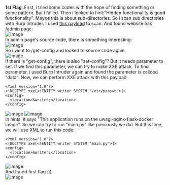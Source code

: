 <b>1st Flag</b>: First, i tried some codes with the hope of finding something or some pattern. But i failed.
Then i looked to hint:"Hidden functionality is good functionality". Maybe this is about sub-directories. So i scan sub directories with Burp Intruder.
I used <a href="https://github.com/1N3/IntruderPayloads/blob/master/FuzzLists/dirbuster-top1000.txt">this payload</a> to scan. And found website has /admin page:
<br> ![image](https://user-images.githubusercontent.com/46759694/193452274-ab86e8be-418b-4d06-a122-c80dedb4cc1b.png)
<br> In admin page's source code, there is something interesting: 
<br> ![image](https://user-images.githubusercontent.com/46759694/193452020-3bd15685-21bb-45c9-8445-098917f41a18.png)
<br> So i went to /get-config and looked to source code again
<br> ![image](https://user-images.githubusercontent.com/46759694/193452167-50ec1fcf-4615-42a7-b879-13098f92e793.png)
<br> If there is "get-config", there is also "set-config"? But it needs parameter to set. If we find this parameter, we can try to make XXE attack. To find parameter, i used
Burp Intruder again and found the parameter is calloed "data". Now, we can perform XXE attack with this payload

```
<?xml version="1.0"?>
<!DOCTYPE xxe[<!ENTITY writer SYSTEM "/etc/passwd">]>
<config>
  <location>&writer;</location>
</config>
```
![image](https://user-images.githubusercontent.com/46759694/193455694-411c4eb3-7544-4277-8bca-1c23e1f0eefb.png)
![image](https://user-images.githubusercontent.com/46759694/193455740-22753c1c-05ab-4dbe-9e8c-8786db7d4124.png)
<br> In hints, it says "This application runs on the uwsgi-nginx-flask-docker image". So we can try to run "main.py" like previously we did. But this time, we will use XML to run this code:
```
<?xml version="1.0"?>
<!DOCTYPE xxe[<!ENTITY writer SYSTEM "main.py">]>
<config>
  <location>&writer;</location>
</config>
```
![image](https://user-images.githubusercontent.com/46759694/193455964-a52781a5-8963-453e-b508-c8ba3049b96f.png)
<br> And found first flag :)) <br>
![image](https://user-images.githubusercontent.com/46759694/193455997-6d4cd706-6656-4b3b-af97-09a7373d5593.png)

